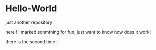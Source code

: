 # Hello-World
just another repository

here ! i marked sonmthing for fun, just want to know how does it work!

there is the second time ;
